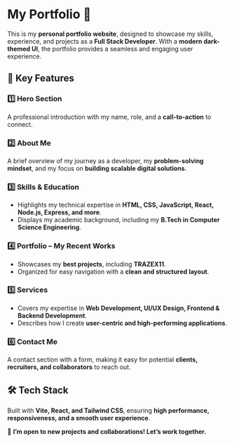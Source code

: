 # My Portfolio 🌟  

This is my **personal portfolio website**, designed to showcase my skills, experience, and projects as a **Full Stack Developer**. With a **modern dark-themed UI**, the portfolio provides a seamless and engaging user experience.  

## 🔹 Key Features  
### 1️⃣ Hero Section  
A professional introduction with my name, role, and a **call-to-action** to connect.  

### 2️⃣ About Me  
A brief overview of my journey as a developer, my **problem-solving mindset**, and my focus on **building scalable digital solutions**.  

### 3️⃣ Skills & Education  
- Highlights my technical expertise in **HTML, CSS, JavaScript, React, Node.js, Express, and more**.  
- Displays my academic background, including my **B.Tech in Computer Science Engineering**.  

### 4️⃣ Portfolio – My Recent Works  
- Showcases my **best projects**, including **TRAZEX11**.  
- Organized for easy navigation with a **clean and structured layout**.  

### 5️⃣ Services  
- Covers my expertise in **Web Development, UI/UX Design, Frontend & Backend Development**.  
- Describes how I create **user-centric and high-performing applications**.  

### 6️⃣ Contact Me  
A contact section with a form, making it easy for potential **clients, recruiters, and collaborators** to reach out.  

## 🛠 Tech Stack  
Built with **Vite, React, and Tailwind CSS**, ensuring **high performance, responsiveness, and a smooth user experience**.  

🚀 **I’m open to new projects and collaborations! Let’s work together.**
